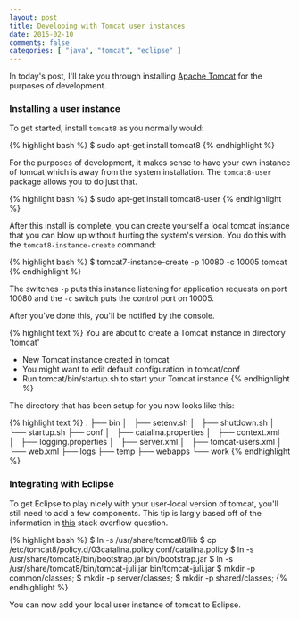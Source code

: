 ```yaml
---
layout: post
title: Developing with Tomcat user instances
date: 2015-02-10
comments: false
categories: [ "java", "tomcat", "eclipse" ]
---
```


In today's post, I'll take you through installing [Apache Tomcat](http://tomcat.apache.org/) for the purposes of development.

### Installing a user instance

To get started, install `tomcat8` as you normally would:

{% highlight bash %}
$ sudo apt-get install tomcat8
{% endhighlight %}

For the purposes of development, it makes sense to have your own instance of tomcat which is away from the system installation. The `tomcat8-user` package allows you to do just that.

{% highlight bash %}
$ sudo apt-get install tomcat8-user
{% endhighlight %}

After this install is complete, you can create yourself a local tomcat instance that you can blow up without hurting the system's version. You do this with the `tomcat8-instance-create` command:

{% highlight bash %}
$ tomcat7-instance-create -p 10080 -c 10005 tomcat
{% endhighlight %}

The switches `-p` puts this instance listening for application requests on port 10080 and the `-c` switch puts the control port on 10005.

After you've done this, you'll be notified by the console.

{% highlight text %}
You are about to create a Tomcat instance in directory 'tomcat'
* New Tomcat instance created in tomcat
* You might want to edit default configuration in tomcat/conf
* Run tomcat/bin/startup.sh to start your Tomcat instance
{% endhighlight %}

The directory that has been setup for you now looks like this:

{% highlight text %}
.
├── bin
│   ├── setenv.sh
│   ├── shutdown.sh
│   └── startup.sh
├── conf
│   ├── catalina.properties
│   ├── context.xml
│   ├── logging.properties
│   ├── server.xml
│   ├── tomcat-users.xml
│   └── web.xml
├── logs
├── temp
├── webapps
└── work
{% endhighlight %}

### Integrating with Eclipse

To get Eclipse to play nicely with your user-local version of tomcat, you'll still need to add a few components. This tip is largly based off of the information in [this](http://askubuntu.com/questions/310767/how-should-i-install-apache-tomcat-7-for-use-with-eclipse) stack overflow question.

{% highlight bash %}
$ ln -s /usr/share/tomcat8/lib
$ cp /etc/tomcat8/policy.d/03catalina.policy conf/catalina.policy
$ ln -s /usr/share/tomcat8/bin/bootstrap.jar bin/bootstrap.jar
$ ln -s /usr/share/tomcat8/bin/tomcat-juli.jar bin/tomcat-juli.jar
$ mkdir -p common/classes;
$ mkdir -p server/classes;
$ mkdir -p shared/classes;
{% endhighlight %}

You can now add your local user instance of tomcat to Eclipse.


